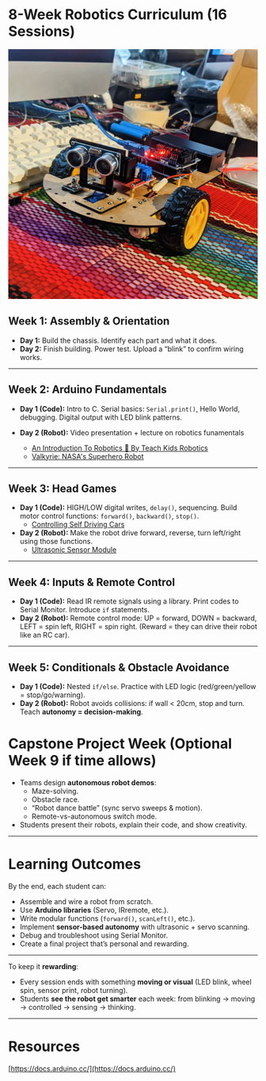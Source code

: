 # 8-Week Robotics Curriculum (16 Sessions)

![Robot car built](images/robot.jpeg)

## Week 1: Assembly & Orientation

* **Day 1:** Build the chassis. Identify each part and what it does.
* **Day 2:** Finish building. Power test. Upload a “blink” to confirm wiring works.



---

## Week 2: Arduino Fundamentals

- **Day 1 (Code):** Intro to C. Serial basics: `Serial.print()`, Hello World, debugging. Digital output with LED blink patterns.
- **Day 2 (Robot):** Video presentation + lecture on robotics funamentals

  - [An Introduction To Robotics 🤖 By Teach Kids Robotics](https://www.youtube.com/watch?v=HvMQONnCXbE)
  - [Valkyrie: NASA's Superhero Robot](https://www.youtube.com/watch?v=IE-YBaYjbqY)


---

## Week 3: Head Games

- **Day 1 (Code):** HIGH/LOW digital writes, `delay()`, sequencing. Build motor control functions: `forward()`, `backward()`, `stop()`.
  - [Controlling Self Driving Cars](https://youtu.be/4Y7zG48uHRo)
- **Day 2 (Robot):** Make the robot drive forward, reverse, turn left/right using those functions.
  - [Ultrasonic Sensor Module](https://youtu.be/ZqQgxgnH9wg)

---

## Week 4: Inputs & Remote Control

- **Day 1 (Code):** Read IR remote signals using a library. Print codes to Serial Monitor. Introduce `if` statements.
- **Day 2 (Robot):** Remote control mode: UP = forward, DOWN = backward, LEFT = spin left, RIGHT = spin right. (Reward = they can drive their robot like an RC car).

---

## Week 5: Conditionals & Obstacle Avoidance

- **Day 1 (Code):** Nested `if/else`. Practice with LED logic (red/green/yellow = stop/go/warning).
- **Day 2 (Robot):** Robot avoids collisions: if wall < 20cm, stop and turn. Teach **autonomy = decision-making**.

# Capstone Project Week (Optional Week 9 if time allows)

- Teams design **autonomous robot demos**:
  - Maze-solving.
  - Obstacle race.
  - “Robot dance battle” (sync servo sweeps & motion).
  - Remote-vs-autonomous switch mode.
- Students present their robots, explain their code, and show creativity.

---

# Learning Outcomes

By the end, each student can:

- Assemble and wire a robot from scratch.
- Use **Arduino libraries** (Servo, IRremote, etc.).
- Write modular functions (`forward()`, `scanLeft()`, etc.).
- Implement **sensor-based autonomy** with ultrasonic + servo scanning.
- Debug and troubleshoot using Serial Monitor.
- Create a final project that’s personal and rewarding.

---

To keep it **rewarding**:

- Every session ends with something **moving or visual** (LED blink, wheel spin, sensor print, robot turning).
- Students **see the robot get smarter** each week: from blinking → moving → controlled → sensing → thinking.

---

# Resources

[https://docs.arduino.cc/](https://docs.arduino.cc/)
